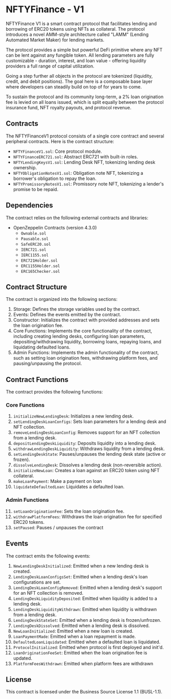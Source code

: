 # NFTYFinance - V1
NFTYFinance V1 is a smart contract protocol that facilitates lending and borrowing of ERC20 tokens using NFTs as collateral. The protocol introduces a novel AMM-style architecture called "LAMM" (Lending Automated Market Maker) for lending markets.

The protocol provides a simple but powerful DeFi primitive where any NFT can be lent against any fungible token. All lending parameters are fully customizable - duration, interest, and loan value - offering liquidity providers a full range of capital utilization.

Going a step further all objects in the protocol are tokenized (liquidity, credit, and debit positions). The goal here is a composable base layer where developers can steadily build on top of for years to come.

To sustain the protocol and its community long-term, a 2% loan origination fee is levied on all loans issued, which is split equally between the protocol insurance fund, NFT royalty payouts, and protocol revenue.


<INSERT GRAPHIC HERE>


## Contracts
The NFTYFinanceV1 protocol consists of a single core contract and several peripheral contracts. Here is the contract structure:

- `NFTYFinanceV1.sol`: Core protocol module.
- `NFTYFinanceERC721.sol`: Abstract ERC721 with built-in roles.
- `NFTYLendingKeysV1.sol`: Lending Desk NFT, tokenizing lending desk ownership.
- `NFTYObligationNotesV1.sol`: Obligation note NFT, tokenizing a borrower's obligation to repay the loan.
- `NFTYPromissoryNotesV1.sol`: Promissory note NFT, tokenizing a lender's promise to be repaid.

## Dependencies
The contract relies on the following external contracts and libraries:

- OpenZeppelin Contracts (version 4.3.0)
  - `Ownable.sol`
  - `Pausable.sol`
  - `SafeERC20.sol`
  - `IERC721.sol`
  - `IERC1155.sol`
  - `ERC721Holder.sol`
  - `ERC1155Holder.sol`
  - `ERC165Checker.sol`

## Contract Structure

The contract is organized into the following sections:

1. Storage: Defines the storage variables used by the contract.
2. Events: Defines the events emitted by the contract.
3. Constructor: Initializes the contract with provided addresses and sets the loan origination fee.
4. Core Functions: Implements the core functionality of the contract, including creating lending desks, configuring loan parameters, depositing/withdrawing liquidity, borrowing loans, repaying loans, and liquidating defaulted loans.
5. Admin Functions: Implements the admin functionality of the contract, such as setting loan origination fees, withdrawing platform fees, and pausing/unpausing the protocol.

## Contract Functions

The contract provides the following functions:

### Core Functions
1. `initializeNewLendingDesk`: Initializes a new lending desk.
2. `setLendingDeskLoanConfigs`: Sets loan parameters for a lending desk and NFT collection.
3. `removeLendingDeskLoanConfig`: Removes support for an NFT collection from a lending desk.
4. `depositLendingDeskLiquidity`: Deposits liquidity into a lending desk.
5. `withdrawLendingDeskLiquidity`: Withdraws liquidity from a lending desk.
6. `setLendingDeskState`: Pauses/unpauses the lending desk state (active or frozen).
7. `dissolveLendingDesk`: Dissolves a lending desk (non-reversible action).
8. `initializeNewLoan`: Creates a loan against an ERC20 token using NFT collateral.
9. `makeLoanPayment`: Make a payment on loan
10. `liquidateDefaultedLoan`: Liquidates a defaulted loan.

### Admin Functions
11. `setLoanOriginationFee`: Sets the loan origination fee.
12. `withdrawPlatformFees`: Withdraws the loan origination fee for specified ERC20 tokens.
13. `setPaused`: Pauses / unpauses the contract


## Events

The contract emits the following events:

1. `NewLendingDeskInitialized`: Emitted when a new lending desk is created.
2. `LendingDeskLoanConfigsSet`: Emitted when a lending desk's loan configurations are set.
3. `LendingDeskLoanConfigRemoved`: Emitted when a lending desk's support for an NFT collection is removed.
4. `LendingDeskLiquidityDeposited`: Emitted when liquidity is added to a lending desk.
5. `LendingDeskLiquidityWithdrawn`: Emitted when liquidity is withdrawn from a lending desk.
6. `LendingDeskStateSet`: Emitted when a lending desk is frozen/unfrozen.
7. `LendingDeskDissolved`: Emitted when a lending desk is dissolved.
8. `NewLoanInitialized`: Emitted when a new loan is created.
9. `LoanPaymentMade`: Emitted when a loan repayment is made.
10. `DefaultedLoanLiquidated`: Emitted when a defaulted loan is liquidated.
11. `ProtocolInitialized`: Emitted when protocol is first deployed and init'd.
12. `LoanOriginationFeeSet`: Emitted when the loan origination fee is updated.
13. `PlatformFeesWithdrawn`: Emitted when platform fees are withdrawn

## License

This contract is licensed under the Business Source License 1.1 (BUSL-1.1).